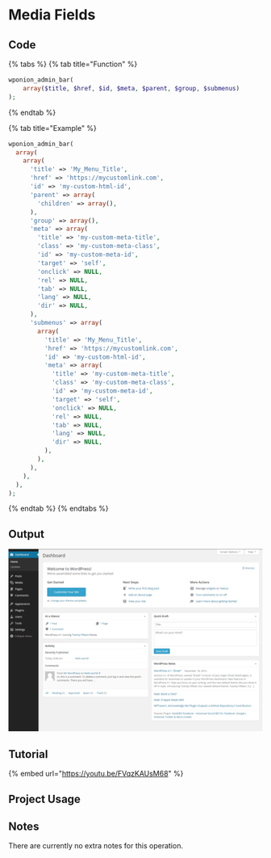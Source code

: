 # Media Fields

## Code

{% tabs %}
{% tab title="Function" %}
```php
wponion_admin_bar( 
    array($title, $href, $id, $meta, $parent, $group, $submenus)
);
```
{% endtab %}

{% tab title="Example" %}
```php
wponion_admin_bar(
  array(
    array(
      'title' => 'My_Menu_Title',
      'href' => 'https://mycustomlink.com',
      'id' => 'my-custom-html-id',
      'parent' => array(
        'children' => array(),
      ),
      'group' => array(),
      'meta' => array(
        'title' => 'my-custom-meta-title',
        'class' => 'my-custom-meta-class',
        'id' => 'my-custom-meta-id',
        'target' => 'self',
        'onclick' => NULL,
        'rel' => NULL,
        'tab' => NULL,
        'lang' => NULL,
        'dir' => NULL,
      ),
      'submenus' => array(
        array(
          'title' => 'My_Menu_Title',
          'href' => 'https://mycustomlink.com',
          'id' => 'my-custom-html-id',
          'meta' => array(
            'title' => 'my-custom-meta-title',
            'class' => 'my-custom-meta-class',
            'id' => 'my-custom-meta-id',
            'target' => 'self',
            'onclick' => NULL,
            'rel' => NULL,
            'tab' => NULL,
            'lang' => NULL,
            'dir' => NULL,
          ),
        ),
      ),
    ),
  ),
);
```
{% endtab %}
{% endtabs %}

## Output

![](../.gitbook/assets/image%20%289%29.png)

## Tutorial

{% embed url="https://youtu.be/FVqzKAUsM68" %}

## Project Usage



## Notes

There are currently no extra notes for this operation.

